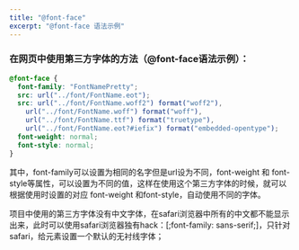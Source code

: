 ```yaml
---
title: "@font-face"
excerpt: "@font-face 语法示例"
---
```


### 在网页中使用第三方字体的方法（@font-face语法示例）：

```css
@font-face {
  font-family: "FontNamePretty";
  src: url("../font/FontName.eot");
  src: url("../font/FontName.woff2") format("woff2"),
    url("../font/FontName.woff") format("woff"),
    url("../font/FontName.ttf") format("truetype"),
    url("../font/FontName.eot?#iefix") format("embedded-opentype");
  font-weight: normal;
  font-style: normal;
}
```

其中，font-family可以设置为相同的名字但是url设为不同，font-weight 和 font-style等属性，可以设置为不同的值，这样在使用这个第三方字体的时候，就可以根据使用时设置的对应 font-weight 和font-style，自动使用不同的字体。

项目中使用的第三方字体没有中文字体，在safari浏览器中所有的中文都不能显示出来，此时可以使用safari浏览器独有hack：[;font-family: sans-serif;]，只针对safari，给元素设置一个默认的无衬线字体；

